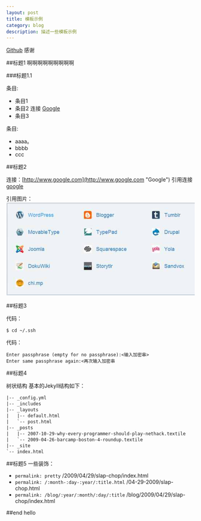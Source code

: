 ```yaml
---
layout: post
title: 模板示例 
category: blog
description: 描述一些模板示例
---
```



[Github][] 感谢

##标题1
啊啊啊啊啊啊啊啊啊

###标题1.1

条目:

<ul>
    <li>条目1</li>
    <li>条目2 连接 <a href="http://www.google.com">Google</a></li>
    <li>条目3</li>
</ul>

条目:

* aaaa。
* bbbb
* ccc

##标题2

连接：[http://www.google.com](http://www.google.com "Google")
引用连接[google][1]

引用图片：
![Disqus](/images/pic.jpg)

##标题3

代码：

    $ cd ~/.ssh

代码：

    Enter passphrase (empty for no passphrase):<输入加密串>
    Enter same passphrase again:<再次输入加密串

##标题4

树状结构
基本的Jekyll结构如下：

    |-- _config.yml
    |-- _includes
    |-- _layouts
    |   |-- default.html
    |   `-- post.html
    |-- _posts
    |   |-- 2007-10-29-why-every-programmer-should-play-nethack.textile
    |   `-- 2009-04-26-barcamp-boston-4-roundup.textile
    |-- _site
    `-- index.html

##标题5
一些装饰：

* `permalink: pretty` /2009/04/29/slap-chop/index.html
* `permalink: /:month-:day-:year/:title.html` /04-29-2009/slap-chop.html
* `permalink: /blog/:year/:month/:day/:title` /blog/2009/04/29/slap-chop/index.html



##end
hello


[Github]: http://github.com
[1]: http://www.google.com

